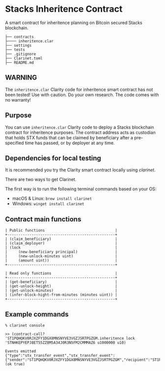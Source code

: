 # Stacks Inheritence Contract

A smart contract for inheritence planning on Bitcoin secured Stacks blockchain.

```
├── contracts
├──── inheritence.clar
├── settings
├── tests
├── .gitignore
├── Clarinet.toml
├── README.md
```

## WARNING
The `inheritence.clar` Clarity code for inheritence smart contract has not been tested! Use with caution. Do your own research. The code comes with no warranty! 

## Purpose
You can use `inheritence.clar` Clarity code to deploy a Stacks blockchain contract for inheritence purposes. The contract address acts as custodian that holds STX funds that can be claimed by beneficiary after a pre-specified time has passed, or by deployer at any time. 

## Dependencies for local testing
It is recommended you try the Clarity smart contract locally using _clarinet_. 

There are two ways to get Clarinet.

The first way is to run the following terminal commands based on your OS:
- macOS & Linux: `brew install clarinet`
- Windows: `winget install clarinet`

## Contract main functions

```
| Public functions                                |
+-------------------------------------------------+
| (claim_beneficiary)                             |
| (claim_deployer)                                |
| (lock                                           |
|     (new-beneficiary principal)                 |
|     (new-unlock-minutes uint)                   |
|     (amount uint))                              |
+-------------------------------------------------+

| Read only functions                             |
+-------------------------------------------------+
| (get-beneficiary)                               |
| (get-unlock-height)                             |
| (get-unlock-minutes)                            |
| (infer-block-hight-from-minutes (minutes uint)) |
+-------------------------------------------------+
```

## Example commands

```
% clarinet console

>> (contract-call? 'ST1PQHQKV0RJXZFY1DGX8MNSNYVE3VGZJSRTPGZGM.inheritence lock 'STNHKEPYEPJ8ET55ZZ0M5A34J0R3N5FM2CMMMAZ6 u1000000 u10)

Events emitted
{"type":"stx_transfer_event","stx_transfer_event":{"sender":"ST1PQHQKV0RJXZFY1DGX8MNSNYVE3VGZJSRTPGZGM","recipient":"ST1PQHQKV0RJXZFY1DGX8MNSNYVE3VGZJSRTPGZGM.inheritence","amount":"10","memo":""}}
(ok true)


```